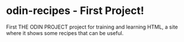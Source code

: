 # odin-recipes - First Project!

First THE ODIN PROJECT project for training and learning HTML, a site where it shows some recipes that can be useful.
